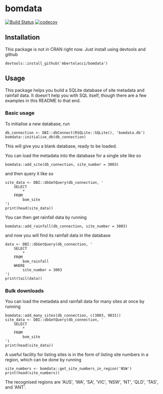 # bomdata

[![Build Status](https://travis-ci.org/mbertolacci/bomdata.svg?branch=master)](https://travis-ci.org/mbertolacci/bomdata)
[![codecov](https://codecov.io/gh/mbertolacci/bomdata/branch/master/graph/badge.svg)](https://codecov.io/gh/mbertolacci/bomdata)

## Installation

This package is not in CRAN right now. Just install using devtools and github

    devtools::install_github('mbertolacci/bomdata')

## Usage

This package helps you build a SQLite database of site metadata and rainfall data. It doesn't help you with SQL itself, though there are a few examples in this README to that end.

### Basic usage

To initialise a new database, run

    db_connection <- DBI::dbConnect(RSQLite::SQLite(), 'bomdata.db')
    bomdata::initialise_db(db_connection)

This will give you a blank database, ready to be loaded.

You can load the metadata into the database for a single site like so

    bomdata::add_site(db_connection, site_number = 3003)

and then query it like so

    site_data <- DBI::dbGetQuery(db_connection, '
        SELECT
            *
        FROM
            bom_site
    ')
    print(head(site_data))

You can then get rainfall data by running

    bomdata::add_rainfall(db_connection, site_number = 3003)

and now you will find its rainfall data in the database

    data <- DBI::dbGetQuery(db_connection, '
        SELECT
            *
        FROM
            bom_rainfall
        WHERE
            site_number = 3003
    ')
    print(tail(data))

### Bulk downloads

You can load the metadata and rainfall data for many sites at once by running

    bomdata::add_many_sites(db_connection, c(3003, 9031))
    site_data <- DBI::dbGetQuery(db_connection, '
        SELECT
            *
        FROM
            bom_site
    ')
    print(head(site_data))

A useful facility for listing sites is in the form of listing site numbers in a region, which can be done by running

    site_numbers <- bomdata::get_site_numbers_in_region('NSW')
    print(head(site_numbers))

The recognised regions are 'AUS', 'WA', 'SA', 'VIC', 'NSW', 'NT', 'QLD', 'TAS', and 'ANT'.